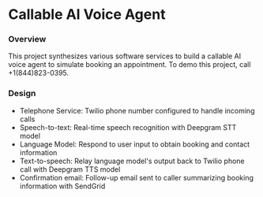 # Callable AI Voice Agent
### Overview
This project synthesizes various software services to build a callable AI voice agent to simulate booking an appointment. To demo this project, call +1(844)823-0395.
### Design
* Telephone Service: Twilio phone number configured to handle incoming calls
* Speech-to-text: Real-time speech recognition with Deepgram STT model
* Language Model: Respond to user input to obtain booking and contact information
* Text-to-speech: Relay language model's output back to Twilio phone call with Deepgram TTS model
* Confirmation email: Follow-up email sent to caller summarizing booking information with SendGrid

